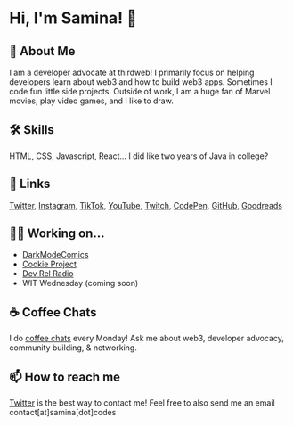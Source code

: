 
# Hi, I'm Samina! 👋


## 🚀 About Me
I am a developer advocate at thirdweb! I primarily focus on helping developers
learn about web3 and how to build web3 apps. Sometimes I code fun little side projects.
Outside of work, I am a huge fan of Marvel movies, play video games, and I like to draw.


## 🛠 Skills
HTML, CSS, Javascript, React... I did like two years of Java in college?


## 🔗 Links
[Twitter](https://twitter.com/saminacodes),
[Instagram](https://instagram.com/saminacodes), 
[TikTok](https://tiktok.com/@saminacodes), 
[YouTube](https://www.youtube.com/channel/UCOn_EdNjkpZV-_3_UKf5JKg), 
[Twitch](https://twitch.tv/saminacodes), 
[CodePen](https://codepen.io/saminacodes), 
[GitHub](https://github.com/saminacodes), 
[Goodreads](https://goodreads.com/saminacodes)

## 👩‍💻 Working on...
- [DarkModeComics](https://twitter.com/darkmodecomics) 
- [Cookie Project](https://cookie-project.xyz)
- [Dev Rel Radio](https://twitter.com/devrel_radio)
- WIT Wednesday (coming soon)

## ☕️ Coffee Chats
I do [coffee chats](https://calendly.com/saminacodes/coffee-chat-office-hours) 
every Monday! Ask me about web3, developer advocacy, community building, & networking.

## 📫 How to reach me
[Twitter](https://twitter.com/saminacodes) is the best way to contact me! Feel free to also send me an email
contact[at]samina[dot]codes
